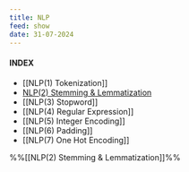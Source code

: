 ```yaml
---
title: NLP
feed: show
date: 31-07-2024
---
```

#### INDEX

- [[NLP(1) Tokenization]]
- [NLP(2) Stemming & Lemmatization](https://bongjaekwon.github.io/note/NLP(2)-Stemming-&-Lemmatization)
- [[NLP(3) Stopword]]
- [[NLP(4) Regular Expression]]
- [[NLP(5) Integer Encoding]]
- [[NLP(6) Padding]]
- [[NLP(7) One Hot Encoding]]



%%[[NLP(2) Stemming & Lemmatization]]%%